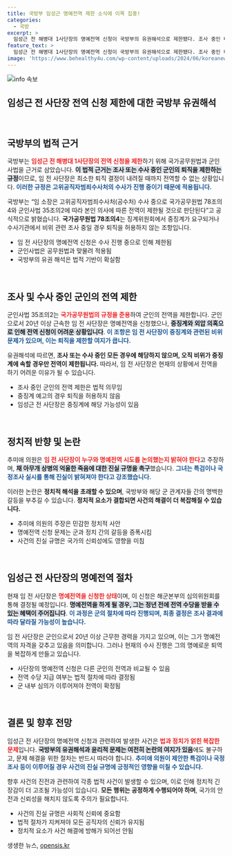 ```yaml
---
title: 국방부 임성근 명예전역 제한 소식에 이목 집중!
categories:
  - 국방
excerpt: >
  임성근 전 해병대 1사단장의 명예전역 신청이 국방부의 유권해석으로 제한됐다. 조사 중인 비위 사건으로 퇴직이 불가하며, 추미애 의원은 진실 규명을 촉구한다.
feature_text: >
  임성근 전 해병대 1사단장의 명예전역 신청이 국방부의 유권해석으로 제한됐다. 조사 중인 비위 사건으로 퇴직이 불가하며, 추미애 의원은 진실 규명을 촉구한다.
image: 'https://www.behealthy4u.com/wp-content/uploads/2024/06/koreanews.jpg'
---
```


<p><img src="https://www.behealthy4u.com/wp-content/uploads/2024/06/koreanews.jpg" alt="info 속보" /></p>

<h2 data-ke-size="size26">임성근 전 사단장 전역 신청 제한에 대한 국방부 유권해석</h2>

<p data-ke-size="size16">&nbsp;</p>

<h2>국방부의 법적 근거</h2>

<p>국방부는 <b><span style="color: #ee2323;">임성근 전 해병대 1사단장의 전역 신청을 제한</span></b>하기 위해 국가공무원법과 군인사법을 근거로 삼았습니다. <b><span style="background-color: #21538527;">이 법적 근거는 조사 또는 수사 중인 군인의 퇴직을 제한하는 규정</span></b>이므로, 임 전 사단장은 최소한 퇴직 결정이 내려질 때까지 전역할 수 없는 상황입니다. <b><span style="color: #1a5490;">이러한 규정은 고위공직자범죄수사처의 수사가 진행 중이기 때문에 적용됩니다.</span></b> </p>

<p>국방부는 “임 소장은 고위공직자범죄수사처(공수처) 수사 중으로 국가공무원법 78조의4와 군인사법 35조의2에 따라 본인 의사에 따른 전역이 제한될 것으로 판단된다”고 공식적으로 밝혔습니다. <b>국가공무원법 78조의4</b>는 징계위원회에서 중징계가 요구되거나 수사기관에서 비위 관련 조사 중일 경우 퇴직을 허용하지 않는 조항입니다. </p>

<ul>
    <li>임 전 사단장의 명예전역 신청은 수사 진행 중으로 인해 제한됨</li>
    <li>군인사법은 공무원법과 맞물려 적용됨</li>
    <li>국방부의 유권 해석은 법적 기반이 확실함</li>
</ul>

<p data-ke-size="size16">&nbsp;</p>

<h2>조사 및 수사 중인 군인의 전역 제한</h2>

<p>군인사법 35조의2는 <b><span style="color: #ee2323;">국가공무원법의 규정을 준용</span></b>하여 군인의 전역을 제한합니다. 군인으로서 20년 이상 근속한 임 전 사단장은 명예전역을 신청했으나, <b><span style="background-color: #21538527;">중징계와 외압 의혹으로 인해 전역 신청이 어려운 상황입니다</span></b>. <b><span style="color: #1a5490;">이 조항은 임 전 사단장이 중징계와 관련된 비위 문제가 있으며, 이는 퇴직을 제한할 여지가 큽니다.</span></b></p>

<p>유권해석에 따르면, <b>조사 또는 수사 중인 모든 경우에 해당하지 않으며, 오직 비위가 중징계에 속할 경우만 전역이 제한됩니다.</b> 따라서, 임 전 사단장은 현재의 상황에서 전역을 하기 어려운 이유가 될 수 있습니다.</p>

<ul>
    <li>조사 중인 군인의 전역 제한은 법적 의무임</li>
    <li>중징계 예고의 경우 퇴직을 허용하지 않음</li>
    <li>임성근 전 사단장은 중징계에 해당 가능성이 있음</li>
</ul>

<p data-ke-size="size16">&nbsp;</p>

<h2>정치적 반향 및 논란</h2>

<p>추미애 의원은 <b><span style="color: #ee2323;">임 전 사단장이 누구와 명예전역 시도를 논의했는지 밝혀야 한다</span></b>고 주장하며, <b><span style="background-color: #21538527;">채 아무개 상병의 억울한 죽음에 대한 진실 규명을 촉구</span></b>했습니다. <b><span style="color: #1a5490;">그녀는 특검이나 국정조사 실시를 통해 진실이 밝혀져야 한다고 강조했습니다.</span></b></p>

<p>이러한 논란은 <b>정치적 해석을 초래할 수 있으며</b>, 국방부와 해당 군 관계자들 간의 명백한 갈등을 부추길 수 있습니다. <b>정치적 요소가 결합되면 사건의 해결이 더 복잡해질 수 있습니다.</b></p>

<ul>
    <li>추미애 의원의 주장은 민감한 정치적 사안</li>
    <li>명예전역 신청 문제는 군과 정치 간의 갈등을 증폭시킴</li>
    <li>사건의 진실 규명은 국가의 신뢰성에도 영향을 미침</li>
</ul>

<p data-ke-size="size16">&nbsp;</p>

<h2>임성근 전 사단장의 명예전역 절차</h2>

<p>현재 임 전 사단장은 <b><span style="color: #ee2323;">명예전역을 신청한 상태</span></b>이며, 이 신청은 해군본부의 심의위원회를 통해 결정될 예정입니다. <b><span style="background-color: #21538527;">명예전역을 하게 될 경우, 그는 정년 전에 전역 수당을 받을 수 있는 혜택이 주어집니다</span></b>. <b><span style="color: #1a5490;">이 과정은 군의 절차에 따라 진행되며, 최종 결정은 조사 결과에 따라 달라질 가능성이 높습니다.</span></b></p>

<p>임 전 사단장은 군인으로서 20년 이상 근무한 경력을 가지고 있으며, 이는 그가 명예전역의 자격을 갖추고 있음을 의미합니다. 그러나 현재의 수사 진행은 그의 명예로운 퇴역을 복잡하게 만들고 있습니다.</p>

<ul>
    <li>사단장의 명예전역 신청은 다른 군인의 전역과 비교될 수 있음</li>
    <li>전역 수당 지급 여부는 법적 절차에 따라 결정됨</li>
    <li>군 내부 심의가 이루어져야 전역이 확정됨</li>
</ul>

<p data-ke-size="size16">&nbsp;</p>

<h2>결론 및 향후 전망</h2>

<p>임성근 전 사단장의 명예전역 신청과 관련하여 발생한 사건은 <b><span style="color: #ee2323;">법과 정치가 얽힌 복잡한 문제</span></b>입니다. <b><span style="background-color: #21538527;">국방부의 유권해석과 윤리적 문제는 여전히 논란의 여지가 있음</span></b>에도 불구하고, 문제 해결을 위한 절차는 반드시 따라야 합니다. <b><span style="color: #1a5490;">추미애 의원이 제안한 특검이나 국정조사 등이 이루어질 경우 사건의 진실 규명에 긍정적인 영향을 미칠 수 있습니다.</span></b></p>

<p>향후 사건의 진전과 관련하여 각종 법적 사건이 발생할 수 있으며, 이로 인해 정치적 긴장감이 더 고조될 가능성이 있습니다. <b>모든 행위는 공정하게 수행되어야 하며</b>, 국가의 안전과 신뢰성을 해치지 않도록 주의가 필요합니다.</p>

<ul>
    <li>사건의 진실 규명은 사회적 신뢰에 중요함</li>
    <li>법적 절차가 지켜져야 모든 공직자의 신뢰가 유지됨</li>
    <li>정치적 요소가 사건 해결에 방해가 되어선 안됨</li>
</ul>
생생한 뉴스, <a href="https://opensis.kr" rel="dofollow">opensis.kr</a>


